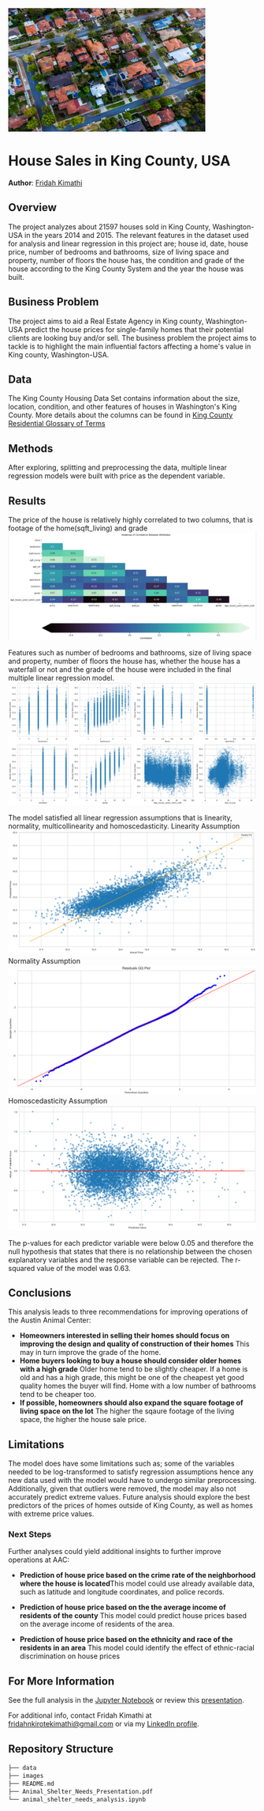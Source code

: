 
<img src="images\King_county_houses.jpeg" alt="A picture of houses in King County, USA" width="400" height="250">

# House Sales in King County, USA

**Author**: [Fridah Kimathi](mailto:fridahnkirotekimathi@gmail.com)

## Overview
The project analyzes about 21597 houses sold in King County, Washington-USA in the years 2014 and 2015.
 The relevant features in the dataset used for analysis and linear regression in this project are; house id, date, house price, number of bedrooms and bathrooms, size of living space and property, number of floors the house has, the condition and grade of the house according to the King County System and the year the house was built. 

## Business Problem

The project aims to aid a Real Estate Agency in King county, Washington-USA predict the house prices for single-family homes that their potential clients are looking buy and/or sell. The business problem the project aims to tackle is to highlight the main influential factors affecting a home's value in King county, Washington-USA. 

## Data

The King County Housing Data Set contains information about the size, location, condition, and other features of houses in Washington's King County. More details about the columns can be found in <a href="https://info.kingcounty.gov/assessor/esales/Glossary.aspx?type=r"> King County Residential Glossary of Terms </a> 

## Methods
After exploring, splitting and preprocessing the data, multiple linear regression models were built with price as the dependent variable.

## Results

The price of the house is relatively highly correlated to two columns, that is footage of the home(sqft_living) and grade
<img src="images\heatmap_corr.jpg"> 

Features such as number of bedrooms and bathrooms, size of living space and property, number of floors the house has, whether the house has a waterfall or not and the grade of the house  were included in the final multiple linear regression model. 
<img src="images\scatterplot.png"> 

The model satisfied all linear regression assumptions that is linearity, normality, multicollinearity and homoscedasticity.
           Linearity Assumption
<img src="images\Linearity.png">  
           Normality Assumption
<img src="images\Normality.png">
           Homoscedasticity Assumption
<img src="images\Homoscedasticity.png">

 The p-values for each predictor variable were below 0.05 and therefore the null hypothesis that states that there is no relationship between the chosen explanatory variables and the response variable can be rejected. The r-squared value of the model was 0.63.

## Conclusions

This analysis leads to three recommendations for improving operations of the Austin Animal Center:

- **Homeowners interested in selling their homes should focus on improving the design and quality of construction of their homes** This may in turn improve the grade of the home.
- **Home buyers looking to buy a house should consider older homes with a high grade** Older home tend to be slightly cheaper. If a home is old and has a high grade, this might be one of the cheapest yet good quality homes the buyer will find. Home with a low number of bathrooms tend to be cheaper too.
- **If possible, homeowners should also expand the square footage of living space on the lot**  The higher the sqaure footage of the living space, the higher the house sale price.

## Limitations

The model does have some limitations such as; some of the variables needed to be log-transformed to satisfy regression assumptions hence any new data used with the model would have to undergo similar preprocessing. Additionally, given that outliers were removed, the model may also not accurately predict extreme values. Future analysis should explore the best predictors of the prices of homes outside of King County, as well as homes with extreme price values.

### Next Steps

Further analyses could yield additional insights to further improve operations at AAC:

- **Prediction of house price based on the crime rate of the neighborhood where the house is located**This model could use already available data, such as latitude and longitude coordinates, and police records.

- **Prediction of house price based on the the average income of residents of the county** This model could predict house prices based on the average income of residents of the area.

- **Prediction of house price based on the ethnicity and race of the residents in an area** This model could identify the effect of ethnic-racial discrimination on house prices

## For More Information

See the full analysis in the [Jupyter Notebook](./animal-shelter-needs-analysis.ipynb) or review this [presentation](./Animal_Shelter_Needs_Presentation.pdf).

For additional info, contact Fridah Kimathi at [fridahnkirotekimathi@gmail.com](mailto:fridahnkirotekimathi@gmail.com) or via my [LinkedIn profile](https://www.linkedin.com/in/fridah-kimathi-91608418b/).



## Repository Structure

```
├── data
├── images
├── README.md
├── Animal_Shelter_Needs_Presentation.pdf
└── animal_shelter_needs_analysis.ipynb
```